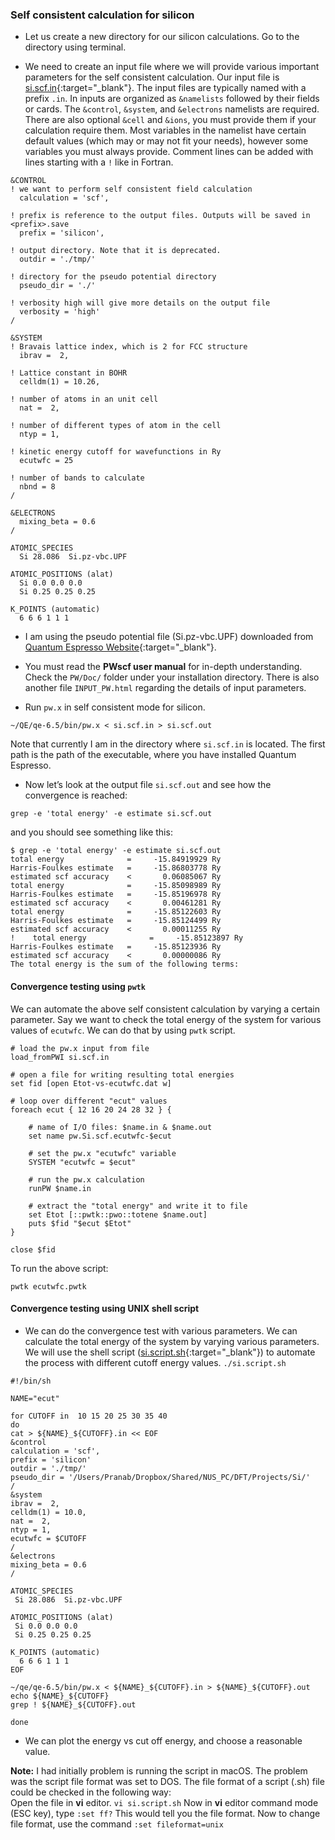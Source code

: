 ### Self consistent calculation for silicon

+ Let us create a new directory for our silicon calculations. Go to the directory using terminal.

+ We need to create an input file where we will provide various important parameters for the self consistent calculation. Our input file is [si.scf.in](https://github.com/pranabdas/qe-dft/){:target="_blank"}. The input files are typically named with a prefix `.in`. In inputs are organized as `&namelists` followed by their fields or cards. The `&control`, `&system`, and `&electrons` namelists are required. There are also optional `&cell` and  `&ions`, you must provide them if your calculation require them. Most variables in the namelist have certain default values (which may or may not fit your needs), however some variables you must always provide. Comment lines can be added with lines starting with a `!` like in Fortran. 
```
&CONTROL
! we want to perform self consistent field calculation 
  calculation = 'scf', 

! prefix is reference to the output files. Outputs will be saved in <prefix>.save 
  prefix = 'silicon', 

! output directory. Note that it is deprecated. 
  outdir = './tmp/' 

! directory for the pseudo potential directory 
  pseudo_dir = './' 

! verbosity high will give more details on the output file
  verbosity = 'high'
/

&SYSTEM
! Bravais lattice index, which is 2 for FCC structure
  ibrav =  2, 

! Lattice constant in BOHR 
  celldm(1) = 10.26, 

! number of atoms in an unit cell 
  nat =  2,

! number of different types of atom in the cell 
  ntyp = 1,

! kinetic energy cutoff for wavefunctions in Ry
  ecutwfc = 25 

! number of bands to calculate 
  nbnd = 8
/

&ELECTRONS
  mixing_beta = 0.6
/

ATOMIC_SPECIES
  Si 28.086  Si.pz-vbc.UPF

ATOMIC_POSITIONS (alat)
  Si 0.0 0.0 0.0
  Si 0.25 0.25 0.25

K_POINTS (automatic)
  6 6 6 1 1 1
```

+ I am using the pseudo potential file (Si.pz-vbc.UPF) downloaded from [Quantum Espresso Website](https://www.quantum-espresso.org/pseudopotentials){:target="_blank"}. 

+ You must read the **PWscf user manual** for in-depth understanding. Check the `PW/Doc/` folder under your installation directory. There is also another file `INPUT_PW.html` regarding the details of input parameters. 

+ Run `pw.x` in self consistent mode for silicon. 
```
~/QE/qe-6.5/bin/pw.x < si.scf.in > si.scf.out
```
Note that currently I am in the directory where `si.scf.in` is located. The first path is the path of the executable, where you have installed Quantum Espresso. 

+ Now let’s look at the output file `si.scf.out` and see how the convergence is reached: 
```
grep -e 'total energy' -e estimate si.scf.out
```
and you should see something like this: 
```
$ grep -e 'total energy' -e estimate si.scf.out
total energy              =     -15.84919929 Ry
Harris-Foulkes estimate   =     -15.86803778 Ry
estimated scf accuracy    <       0.06085067 Ry
total energy              =     -15.85098989 Ry
Harris-Foulkes estimate   =     -15.85196978 Ry
estimated scf accuracy    <       0.00461281 Ry
total energy              =     -15.85122603 Ry
Harris-Foulkes estimate   =     -15.85124499 Ry
estimated scf accuracy    <       0.00011255 Ry
!    total energy              =     -15.85123897 Ry
Harris-Foulkes estimate   =     -15.85123936 Ry
estimated scf accuracy    <       0.00000086 Ry
The total energy is the sum of the following terms:
```

#### Convergence testing using `pwtk` 
We can automate the above self consistent calculation by varying a certain parameter. Say we want to check the total energy of the system for various values of `ecutwfc`. We can do that by using `pwtk` script. 
``` 
# load the pw.x input from file
load_fromPWI si.scf.in

# open a file for writing resulting total energies
set fid [open Etot-vs-ecutwfc.dat w]

# loop over different "ecut" values
foreach ecut { 12 16 20 24 28 32 } {

    # name of I/O files: $name.in & $name.out
    set name pw.Si.scf.ecutwfc-$ecut

    # set the pw.x "ecutwfc" variable
    SYSTEM "ecutwfc = $ecut"

    # run the pw.x calculation
    runPW $name.in

    # extract the "total energy" and write it to file
    set Etot [::pwtk::pwo::totene $name.out]
    puts $fid "$ecut $Etot"
} 

close $fid

``` 
To run the above script: 
```
pwtk ecutwfc.pwtk
```

#### Convergence testing using UNIX shell script 
+ We can do the convergence test with various parameters. We can calculate the total energy of the system by varying various parameters. We will use the shell script ([si.script.sh](https://github.com/pranabdas/qe-dft/){:target="_blank"}) to automate the process with different cutoff energy values. `./si.script.sh`
```
#!/bin/sh

NAME="ecut"

for CUTOFF in  10 15 20 25 30 35 40
do
cat > ${NAME}_${CUTOFF}.in << EOF
&control
calculation = 'scf',
prefix = 'silicon'
outdir = './tmp/'
pseudo_dir = '/Users/Pranab/Dropbox/Shared/NUS_PC/DFT/Projects/Si/'
/
&system
ibrav =  2,
celldm(1) = 10.0,
nat =  2,
ntyp = 1,
ecutwfc = $CUTOFF
/
&electrons
mixing_beta = 0.6
/

ATOMIC_SPECIES
 Si 28.086  Si.pz-vbc.UPF

ATOMIC_POSITIONS (alat)
 Si 0.0 0.0 0.0
 Si 0.25 0.25 0.25

K_POINTS (automatic)
  6 6 6 1 1 1
EOF

~/qe/qe-6.5/bin/pw.x < ${NAME}_${CUTOFF}.in > ${NAME}_${CUTOFF}.out
echo ${NAME}_${CUTOFF}
grep ! ${NAME}_${CUTOFF}.out

done
``` 

+ We can plot the energy vs cut off energy, and choose a reasonable value. 

**Note:** I had initially problem is running the script in macOS. The problem was the script file format was set to DOS. The file format of a script (.sh) file could be checked in the following way:  
Open the file in **vi** editor. `vi si.script.sh` Now in **vi** editor command mode (ESC key), type `:set ff?` This would tell you the file format. Now to change file format, use the  command `:set fileformat=unix`
